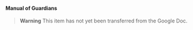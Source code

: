 #### Manual of Guardians

> **Warning**
> This item has not yet been transferred from the Google Doc.
